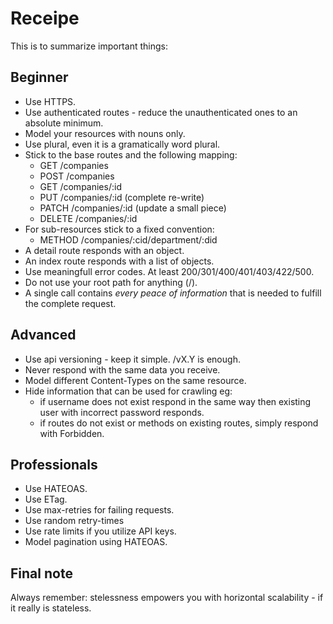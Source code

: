 # Receipe
This is to summarize important things:

## Beginner
* Use HTTPS.
* Use authenticated routes - reduce the unauthenticated ones to an absolute minimum.
* Model your resources with nouns only.
* Use plural, even it is a gramatically word plural.
* Stick to the base routes and the following mapping:
    * GET       /companies
    * POST      /companies
    * GET       /companies/:id
    * PUT       /companies/:id (complete re-write)
    * PATCH     /companies/:id (update a small piece)
    * DELETE    /companies/:id
* For sub-resources stick to a fixed convention:
    * METHOD /companies/:cid/department/:did
* A detail route responds with an object.
* An index route responds with a list of objects.
* Use meaningfull error codes. At least 200/301/400/401/403/422/500.
* Do not use your root path for anything (/).
* A single call contains _every peace of information_ that is needed to fulfill the complete request.

## Advanced
* Use api versioning - keep it simple. /vX.Y is enough.
* Never respond with the same data you receive.
* Model different Content-Types on the same resource.
* Hide information that can be used for crawling eg:
    * if username does not exist respond in the same way then existing user with incorrect password responds.
    * if routes do not exist or methods on existing routes, simply respond with Forbidden.

## Professionals
* Use HATEOAS.
* Use ETag.
* Use max-retries for failing requests.
* Use random retry-times 
* Use rate limits if you utilize API keys.
* Model pagination using HATEOAS.

## Final note
Always remember: stelessness empowers you with horizontal scalability - if it really is stateless.
